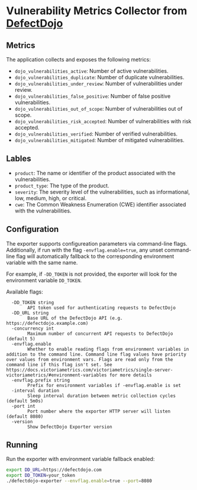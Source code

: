# Vulnerability Metrics Collector from [DefectDojo](https://github.com/DefectDojo/django-DefectDojo)

## Metrics

The application collects and exposes the following metrics:

- `dojo_vulnerabilities_active`: Number of active vulnerabilities.
- `dojo_vulnerabilities_duplicate`: Number of duplicate vulnerabilities.
- `dojo_vulnerabilities_under_review`: Number of vulnerabilities under review.
- `dojo_vulnerabilities_false_positive`: Number of false positive vulnerabilities.
- `dojo_vulnerabilities_out_of_scope`: Number of vulnerabilities out of scope.
- `dojo_vulnerabilities_risk_accepted`: Number of vulnerabilities with risk accepted.
- `dojo_vulnerabilities_verified`: Number of verified vulnerabilities.
- `dojo_vulnerabilities_mitigated`: Number of mitigated vulnerabilities.

## Lables

- `product`: The name or identifier of the product associated with the vulnerabilities.
- `product_type`: The type of the product.
- `severity`: The severity level of the vulnerabilities, such as informational, low, medium, high, or critical.
- `cwe`: The Common Weakness Enumeration (CWE) identifier associated with the vulnerabilities.

## Configuration

The exporter supports configureation parameters via command-line flags. Additionally, if run with the flag `-envflag.enable=true`, any unset command-line flag will automatically fallback to the corresponding environment variable with the same name.

For example, if `-DD_TOKEN` is not provided, the exporter will look for the environment variable `DD_TOKEN`.

Available flags:
```
  -DD_TOKEN string
        API token used for authenticating requests to DefectDojo
  -DD_URL string
        Base URL of the DefectDojo API (e.g. https://defectdojo.example.com)
  -concurrency int
        Maximum number of concurrent API requests to DefectDojo (default 5)
  -envflag.enable
        Whether to enable reading flags from environment variables in addition to the command line. Command line flag values have priority over values from environment vars. Flags are read only from the command line if this flag isn't set. See https://docs.victoriametrics.com/victoriametrics/single-server-victoriametrics/#environment-variables for more details
  -envflag.prefix string
        Prefix for environment variables if -envflag.enable is set
  -interval duration
        Sleep interval duration between metric collection cycles (default 5m0s)
  -port int
        Port number where the exporter HTTP server will listen (default 8080)
  -version
        Show DefectDojo Exporter version
```

## Running

Run the exporter with environment variable fallback enabled:

```bash
export DD_URL=https://defectdojo.com
export DD_TOKEN=your_token
./defectdojo-exporter --envflag.enable=true --port=8080
```
